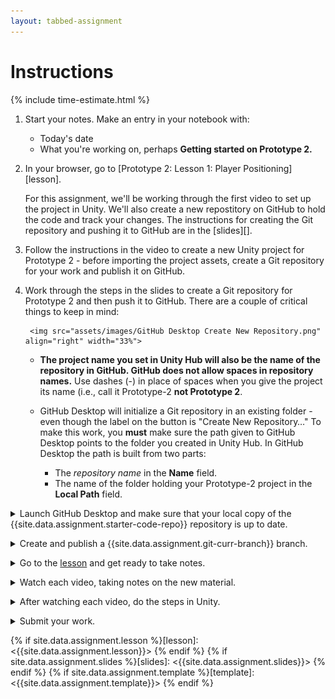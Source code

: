 ```yaml
---
layout: tabbed-assignment
---
```


# Instructions

{% include time-estimate.html %}

1. Start your notes. Make an entry in your notebook with:
    - Today's date
    - What you're working on, perhaps **Getting started on Prototype 2.**
1. In your browser, go to [Prototype 2: Lesson 1: Player Positioning][lesson].

   For this assignment, we'll be working through the first video to set up the project in Unity. We'll also create a new repostitory on GitHub to hold the code and track your changes. The instructions for creating the Git repository and pushing it to GitHub are in the [slides][].
   
1. Follow the instructions in the video to create a new Unity project for Prototype 2 - before importing the project assets, create a Git repository for your work and publish it on GitHub. 
1. Work through the steps in the slides to create a Git repository for Prototype 2 and then push it to GitHub. There are a couple of critical things to keep in mind:

        <img src="assets/images/GitHub Desktop Create New Repository.png" align="right" width="33%">

    - **The project name you set in Unity Hub will also be the name of the repository in GitHub. GitHub does not allow spaces in repository names.** Use dashes (-) in place of spaces when you give the project its name (i.e., call it Prototype-2 **not Prototype 2**.
    - GitHub Desktop will initialize a Git repository in an existing folder - even though the label on the button is "Create New Repository…" To make this work, you **must** make sure the path given to GitHub Desktop points to the folder you created in Unity Hub. In GitHub Desktop the path is built from two parts:
        
        - The *repository name* in the **Name** field.
        - The name of the folder holding your Prototype-2 project in the **Local Path** field.

<p>
<details>
<summary>Launch GitHub Desktop and make sure that your local copy of the {{site.data.assignment.starter-code-repo}} repository is up to date.</summary>

- Make sure that your **{{site.data.assignment.starter-code-repo}}** repository is selected.
- Do a **fetch** to make sure your local copy of the code is up to date, if you have done work on the GitHub site or at home between classes you will be prompted to do a **pull** to incorporate your changes.
- Make sure that you are on the **{{site.data.assignment.get-prev-branch}}** branch.

</details>

<p><details><summary>Create and publish a {{site.data.assignment.git-curr-branch}} branch.</summary>

</details>

<p><details><summary>Go to the <a href="{{site.data.assignment.lesson}}">lesson</a> and get ready to take notes.</summary>

- Get headphones if you need them.
- Start a page for this lesson in your notebook with a title and date.
- Review the learning targets to see what you should be focusing on.

</details></p>

<p><details><summary>Watch each video, taking notes on the new material.</summary>

- Vocabulary
- The Unity user interface
- Implementing game mechanics.
    
</details>

<p><details><summary>After watching each video, do the steps in Unity.</summary>

If necessary refer to your notes (update them if you find yourself stuck). You can use the abreviated steps below each video for cues on what to do.

</details>

<p><details><summary>Submit your work.</summary>

When you're done for the day, go to the submission tab, check the instructions, and submit.

</details>

<!-- Don't edit links here, change them in _data/assignment.yml instead. -->

{% if site.data.assignment.lesson   %}[lesson]: <{{site.data.assignment.lesson}}>     {% endif %}
{% if site.data.assignment.slides   %}[slides]:   <{{site.data.assignment.slides}}>   {% endif %}
{% if site.data.assignment.template %}[template]: <{{site.data.assignment.template}}> {% endif %}
